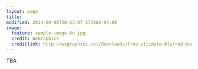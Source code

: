 ```yaml
---
layout: page
title: 
modified: 2014-08-08T20:53:07.573882-04:00
image:
  feature: sample-image-6n.jpg
  credit: WeGraphics
  creditlink: http://wegraphics.net/downloads/free-ultimate-blurred-background-pack/
---
```


TBA
